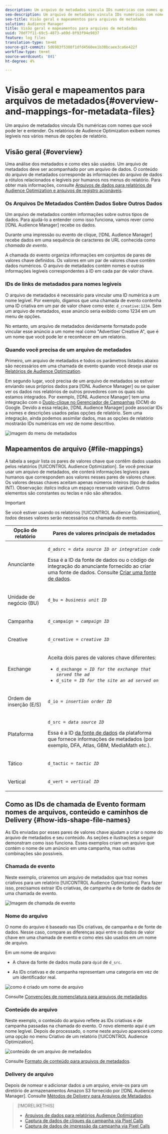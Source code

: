 ```yaml
---
description: Um arquivo de metadados vincula IDs numéricas com nomes que você pode ler e entender. Os relatórios de Audience Optimization exibem nomes legíveis nos vários menus de opções de relatório.
seo-description: Um arquivo de metadados vincula IDs numéricas com nomes que você pode ler e entender. Os relatórios de Audience Optimization exibem nomes legíveis nos vários menus de opções de relatório.
seo-title: Visão geral e mapeamentos para arquivos de metadados
solution: Audience Manager
title: Visão geral e mapeamentos para arquivos de metadados
uuid: 70df7f11-69c5-4873-a69d-8f93f94e9837
feature: log files
translation-type: tm+mt
source-git-commit: 5d6983f5308f1dfd4560ee1b38bcaee3ca6e422f
workflow-type: tm+mt
source-wordcount: '841'
ht-degree: 4%

---
```



# Visão geral e mapeamentos para arquivos de metadados{#overview-and-mappings-for-metadata-files}

Um arquivo de metadados vincula IDs numéricas com nomes que você pode ler e entender. Os relatórios de Audience Optimization exibem nomes legíveis nos vários menus de opções de relatório.

## Visão geral {#overview}

Uma análise dos metadados e como eles são usados. Um arquivo de metadados deve ser acompanhado por um arquivo de dados. O conteúdo do arquivo de metadados corresponde às informações do arquivo de dados a rótulos relacionados e legíveis por humanos nos menus do relatório. Para obter mais informações, consulte [Arquivos de dados para relatórios de Audience Optimization e arquivos de registro acionáveis](../../../reporting/audience-optimization-reports/metadata-files-intro/datafiles-intro.md).

### Os Arquivos De Metadados Contêm Dados Sobre Outros Dados

Um arquivo de metadados contém informações sobre outros tipos de dados. Para ajudá-lo a entender como isso funciona, vamos rever como [!DNL Audience Manager] recebe os dados.

Durante uma impressão ou evento de clique, [!DNL Audience Manager] recebe dados em uma sequência de caracteres de URL conhecida como *chamada de evento*.

A chamada do evento organiza informações em conjuntos de pares de valores chave definidos. Os valores em um par de valores chave contêm dados numéricos. O arquivo de metadados contém nomes e outras informações legíveis correspondentes à ID em cada par de valor chave.

### IDs de links de metadados para nomes legíveis

O arquivo de metadados é necessário para vincular uma ID numérica a um nome legível. Por exemplo, digamos que uma chamada de evento contenha uma ID criativa em um par de valor chave como este: `d_creative:1234`. Sem um arquivo de metadados, esse anúncio seria exibido como 1234 em um menu de opções.

No entanto, um arquivo de metadados devidamente formatado pode vincular esse anúncio a um nome real como &quot;Advertiser Creative A&quot;, que é um nome que você pode ler e reconhecer em um relatório.

### Quando você precisa de um arquivo de metadados

Primeiro, um arquivo de metadados e todos os parâmetros listados abaixo são necessários em uma chamada de evento quando você deseja usar os [Relatórios de Audience Optimization](../../../reporting/audience-optimization-reports/audience-optimization-reports.md).

Em segundo lugar, você precisa de um arquivo de metadados se estiver enviando seus próprios dados para [!DNL Audience Manager] ou se quiser ver os dados nos relatórios de outros provedores com os quais não estamos integrados. Por exemplo, [!DNL Audience Manager] tem uma integração com o [Duplo-clique no Gerenciador de Campanhas](../../../reporting/audience-optimization-reports/aor-advertisers/import-dcm.md) (DCM) do Google. Devido a essa relação, [!DNL Audience Manager] pode associar IDs a nomes e descrições usados pelas opções de relatório. Sem uma integração, ainda podemos assimilar dados, mas as opções de relatório mostrarão IDs numéricas em vez de nome descritivo.

![imagem do menu de metadados](/help/using/reporting/audience-optimization-reports/metadata-files-intro/assets/metadata_menu.png)

## Mapeamentos de arquivo {#file-mappings}

A tabela a seguir lista os pares de valores chave que contêm dados usados pelos relatórios [!UICONTROL Audience Optimization]. Se você precisar usar um arquivo de metadados, ele conterá informações legíveis para humanos que correspondem aos valores nesses pares de valores chave. Os valores dessas chaves aceitam apenas números inteiros (tipo de dados INT). Observação: *italics* indica um espaço reservado variável. Outros elementos são constantes ou teclas e não são alterados.

>[!IMPORTANT]
>
>Se você estiver usando os relatórios [!UICONTROL Audience Optimization], *todos* desses valores serão necessários na chamada do evento.

<table id="table_B2C8C493080E449CA71C4EF07D9476BD"> 
 <thead> 
  <tr> 
   <th colname="col1" class="entry"> Opção de relatório </th> 
   <th colname="col2" class="entry"> Pares de valores principais de metadados </th> 
  </tr> 
 </thead>
 <tbody> 
  <tr> 
   <td colname="col1"> <p>Anunciante </p> </td> 
   <td colname="col2"> <p> <code>d_adsrc = <i>data source ID or integration code</i></code> </p> <p>Essa é a ID da fonte de dados ou o código de integração do anunciante fornecido ao criar uma fonte de dados. Consulte <a href="../../../features/manage-datasources.md#create-data-source"> Criar uma fonte de dados</a>. </p> </td> 
  </tr> 
  <tr> 
   <td colname="col1"> <p>Unidade de negócio (BU) </p> </td> 
   <td colname="col2"> <p> <code>d_bu = <i>business unit ID</i></code> </p> </td> 
  </tr> 
  <tr> 
   <td colname="col1"> <p>Campanha </p> </td> 
   <td colname="col2"> <p> <code>d_campaign = <i>campaign ID</i></code> </p> </td> 
  </tr> 
  <tr> 
   <td colname="col1"> <p>Creative </p> </td> 
   <td colname="col2"> <p> <code>d_creative = <i>creative ID</i></code> </p> </td> 
  </tr> 
  <tr> 
   <td colname="col1"> <p>Exchange </p> </td> 
   <td colname="col2"> <p>Aceita dois pares de valores chave diferentes: </p> 
    <ul id="ul_3B3B751A8A134096B0912E81A0983B9D"> 
     <li id="li_57BAC45A7B274AB695945E174A4D8A35"> <code>d_exchange = <i>ID for the exchange that served the ad</i></code> </li> 
     <li id="li_CCDF00DE59D3451C8EF590DD3E1A806D"> <code>d_site = <i>ID for the site an ad served on</i></code> </li> 
    </ul> </td> 
  </tr> 
  <tr> 
   <td colname="col1"> <p>Ordem de inserção (E/S) </p> </td> 
   <td colname="col2"> <p> <code>d_io = <i>insertion order ID</i></code> </p> </td> 
  </tr> 
  <tr> 
   <td colname="col1"> <p>Plataforma </p> </td> 
   <td colname="col2"> <p> <code>d_src = <i>data source ID</i></code> </p> <p>Essa é a ID <a href="../../../features/datasources-list-and-settings.md#data-sources-list-and-settings"> da fonte de dados</a> da plataforma que fornece informações de metadados (por exemplo, DFA, Atlas, GBM, MediaMath etc.). </p> </td> 
  </tr> 
  <tr> 
   <td colname="col1"> <p>Tático </p> </td> 
   <td colname="col2"> <p> <code>d_tactic = <i>tactic ID</i></code> </p> </td> 
  </tr> 
  <tr> 
   <td colname="col1"> <p>Vertical </p> </td> 
   <td colname="col2"> <p> <code>d_vert = <i>vertical ID</i></code> </p> </td> 
  </tr> 
 </tbody> 
</table>

## Como as IDs de chamada de Evento formam nomes de arquivos, conteúdo e caminhos de Delivery {#how-ids-shape-file-names}

As IDs enviadas por esses pares de valores chave ajudam a criar o nome do arquivo de metadados e seu conteúdo. As seções e ilustrações a seguir demonstram como isso funciona. Esses exemplos criam um arquivo que contém o nome de um anúncio em uma campanha, mas outras combinações são possíveis.

### Chamada de evento

Neste exemplo, criaremos um arquivo de metadados que traz nomes criativos para um relatório [!UICONTROL Audience Optimization]. Para fazer isso, precisamos extrair IDs criativas, de campanha e de fonte de dados de uma chamada de evento.

![Imagem de chamada de evento](/help/using/reporting/audience-optimization-reports/metadata-files-intro/assets/metadata_file_event.png)

### Nome do arquivo

O nome do arquivo é baseado nas IDs criativas, de campanha e de fonte de dados. Nesse caso, compare as diferenças aqui entre os dados de valor chave em uma chamada de evento e como eles são usados em um nome de arquivo.

Em um nome de arquivo:

* A chave da fonte de dados muda para `dpid` de `d_src`.

* As IDs criativas e de campanha representam uma categoria em vez de um identificador real.

![como é criado um nome de arquivo](/help/using/reporting/audience-optimization-reports/metadata-files-intro/assets/metadata_file_name.png)

Consulte [Convenções de nomenclatura para arquivos de metadados](../../../reporting/audience-optimization-reports/metadata-files-intro/metadata-file-names.md).

### Conteúdo do arquivo

Neste exemplo, o conteúdo do arquivo reflete as IDs criativas e de campanha passadas na chamada do evento. O novo elemento aqui é um nome legível. Depois de processado, o nome neste arquivo aparecerá como uma opção no menu Criativo de um relatório [!UICONTROL Audience Optimization].

![conteúdo de um arquivo de metadados](/help/using/reporting/audience-optimization-reports/metadata-files-intro/assets/metadata_file_contents.png)

Consulte [Formato de conteúdo para arquivos de metadados](../../../reporting/audience-optimization-reports/metadata-files-intro/metadata-file-contents.md).

### Delivery de arquivo

Depois de nomear e adicionar dados a um arquivo, envie-os para um diretório de armazenamentos Amazon S3 fornecido por [!DNL Audience Manager]. Consulte [Métodos de Delivery para Arquivos de Metadados](../../../reporting/audience-optimization-reports/metadata-files-intro/metadata-delivery-methods.md).

>[!MORELIKETHIS]
>
>* [Arquivos de dados para relatórios Audience Optimization](../../../reporting/audience-optimization-reports/metadata-files-intro/datafiles-intro.md)
>* [Captura de dados de cliques da campanha via Pixel Calls](../../../integration/media-data-integration/click-data-pixels.md)
>* [Captura de dados de impressão da campanha via Pixel Calls](../../../integration/media-data-integration/impression-data-pixels.md)

